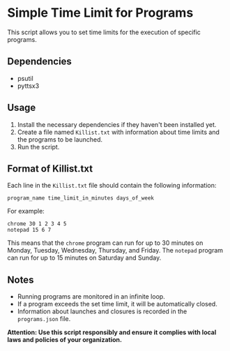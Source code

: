 # Simple Time Limit for Programs

This script allows you to set time limits for the execution of specific programs.

## Dependencies
- psutil
- pyttsx3

## Usage
1. Install the necessary dependencies if they haven't been installed yet.
2. Create a file named `Killist.txt` with information about time limits and the programs to be launched.
3. Run the script.

## Format of Killist.txt
Each line in the `Killist.txt` file should contain the following information:

```
program_name time_limit_in_minutes days_of_week
```

For example:

```
chrome 30 1 2 3 4 5
notepad 15 6 7
```

This means that the `chrome` program can run for up to 30 minutes on Monday, Tuesday, Wednesday, Thursday, and Friday. The `notepad` program can run for up to 15 minutes on Saturday and Sunday.

## Notes
- Running programs are monitored in an infinite loop.
- If a program exceeds the set time limit, it will be automatically closed.
- Information about launches and closures is recorded in the `programs.json` file.

**Attention: Use this script responsibly and ensure it complies with local laws and policies of your organization.**

